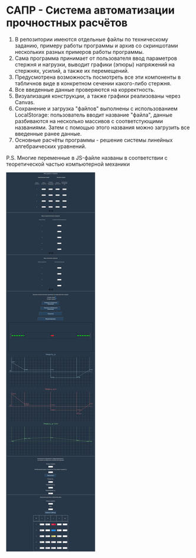 # САПР - Система автоматизации прочностных расчётов
1. В репозитории имеются отдельные файлы по техническому заданию, примеру работы программы и архив со скриншотами нескольких разных примеров работы программы.
2. Сама программа принимает от пользователя ввод параметров стержня и нагрузки, выводит графики (эпюры) напряжений на стержнях, усилий, а также их перемещений.
3. Предусмотрена возможность посмотреть все эти компоненты в табличнов виде в конкретном сечении какого-либо стержня.
4. Все введенные данные проверяются на корректность.
5. Визуализация конструкции, а также графики реализованы через Canvas.
6. Сохранение и загрузка "файлов" выполнены с использованием LocalStorage: пользователь вводит название "файла", данные разбиваются на несколько массивов с соответстующими названиями. Затем с помощью этого названия можно загрузить все введенные ранее данные.
7. Основные расчёты программы - решение системы линейных алгебраических уравнений.

P.S. Многие переменные в JS-файле названы в соответствии с теоретической частью компьютерной механики

![alt text](Пример%20работы%20программы.PNG)
